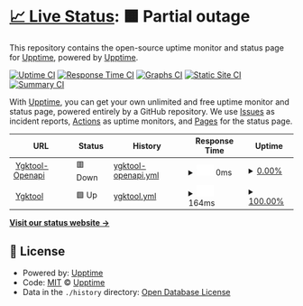 # [📈 Live Status](https://demo.upptime.js.org): <!--live status--> **🟧 Partial outage**

This repository contains the open-source uptime monitor and status page for [Upptime](https://upptime.js.org), powered by [Upptime](https://github.com/upptime/upptime).

[![Uptime CI](https://github.com/upptime/upptime/workflows/Uptime%20CI/badge.svg)](https://github.com/upptime/upptime/actions?query=workflow%3A%22Uptime+CI%22)
[![Response Time CI](https://github.com/upptime/upptime/workflows/Response%20Time%20CI/badge.svg)](https://github.com/upptime/upptime/actions?query=workflow%3A%22Response+Time+CI%22)
[![Graphs CI](https://github.com/upptime/upptime/workflows/Graphs%20CI/badge.svg)](https://github.com/upptime/upptime/actions?query=workflow%3A%22Graphs+CI%22)
[![Static Site CI](https://github.com/upptime/upptime/workflows/Static%20Site%20CI/badge.svg)](https://github.com/upptime/upptime/actions?query=workflow%3A%22Static+Site+CI%22)
[![Summary CI](https://github.com/upptime/upptime/workflows/Summary%20CI/badge.svg)](https://github.com/upptime/upptime/actions?query=workflow%3A%22Summary+CI%22)

With [Upptime](https://upptime.js.org), you can get your own unlimited and free uptime monitor and status page, powered entirely by a GitHub repository. We use [Issues](https://github.com/upptime/upptime/issues) as incident reports, [Actions](https://github.com/upptime/upptime/actions) as uptime monitors, and [Pages](https://demo.upptime.js.org) for the status page.

<!--start: status pages-->
<!-- This summary is generated by Upptime (https://github.com/upptime/upptime) -->
<!-- Do not edit this manually, your changes will be overwritten -->
<!-- prettier-ignore -->
| URL | Status | History | Response Time | Uptime |
| --- | ------ | ------- | ------------- | ------ |
| <img alt="" src="https://icons.duckduckgo.com/ip3/openapi.ygktool.com.ico" height="13"> [Ygktool-Openapi](https://openapi.ygktool.com) | 🟥 Down | [ygktool-openapi.yml](https://github.com/RiverTwilight/ygkapi-status/commits/HEAD/history/ygktool-openapi.yml) | <details><summary><img alt="Response time graph" src="./graphs/ygktool-openapi/response-time-week.png" height="20"> 0ms</summary><br><a href="https://upptime.github.io/upptime/history/ygktool-openapi"><img alt="Response time 991" src="https://img.shields.io/endpoint?url=https%3A%2F%2Fraw.githubusercontent.com%2FRiverTwilight%2Fygkapi-status%2FHEAD%2Fapi%2Fygktool-openapi%2Fresponse-time.json"></a><br><a href="https://upptime.github.io/upptime/history/ygktool-openapi"><img alt="24-hour response time 0" src="https://img.shields.io/endpoint?url=https%3A%2F%2Fraw.githubusercontent.com%2FRiverTwilight%2Fygkapi-status%2FHEAD%2Fapi%2Fygktool-openapi%2Fresponse-time-day.json"></a><br><a href="https://upptime.github.io/upptime/history/ygktool-openapi"><img alt="7-day response time 0" src="https://img.shields.io/endpoint?url=https%3A%2F%2Fraw.githubusercontent.com%2FRiverTwilight%2Fygkapi-status%2FHEAD%2Fapi%2Fygktool-openapi%2Fresponse-time-week.json"></a><br><a href="https://upptime.github.io/upptime/history/ygktool-openapi"><img alt="30-day response time 0" src="https://img.shields.io/endpoint?url=https%3A%2F%2Fraw.githubusercontent.com%2FRiverTwilight%2Fygkapi-status%2FHEAD%2Fapi%2Fygktool-openapi%2Fresponse-time-month.json"></a><br><a href="https://upptime.github.io/upptime/history/ygktool-openapi"><img alt="1-year response time 991" src="https://img.shields.io/endpoint?url=https%3A%2F%2Fraw.githubusercontent.com%2FRiverTwilight%2Fygkapi-status%2FHEAD%2Fapi%2Fygktool-openapi%2Fresponse-time-year.json"></a></details> | <details><summary><a href="https://upptime.github.io/upptime/history/ygktool-openapi">0.00%</a></summary><a href="https://upptime.github.io/upptime/history/ygktool-openapi"><img alt="All-time uptime 0.00%" src="https://img.shields.io/endpoint?url=https%3A%2F%2Fraw.githubusercontent.com%2FRiverTwilight%2Fygkapi-status%2FHEAD%2Fapi%2Fygktool-openapi%2Fuptime.json"></a><br><a href="https://upptime.github.io/upptime/history/ygktool-openapi"><img alt="24-hour uptime 0.00%" src="https://img.shields.io/endpoint?url=https%3A%2F%2Fraw.githubusercontent.com%2FRiverTwilight%2Fygkapi-status%2FHEAD%2Fapi%2Fygktool-openapi%2Fuptime-day.json"></a><br><a href="https://upptime.github.io/upptime/history/ygktool-openapi"><img alt="7-day uptime 0.00%" src="https://img.shields.io/endpoint?url=https%3A%2F%2Fraw.githubusercontent.com%2FRiverTwilight%2Fygkapi-status%2FHEAD%2Fapi%2Fygktool-openapi%2Fuptime-week.json"></a><br><a href="https://upptime.github.io/upptime/history/ygktool-openapi"><img alt="30-day uptime 0.00%" src="https://img.shields.io/endpoint?url=https%3A%2F%2Fraw.githubusercontent.com%2FRiverTwilight%2Fygkapi-status%2FHEAD%2Fapi%2Fygktool-openapi%2Fuptime-month.json"></a><br><a href="https://upptime.github.io/upptime/history/ygktool-openapi"><img alt="1-year uptime 0.00%" src="https://img.shields.io/endpoint?url=https%3A%2F%2Fraw.githubusercontent.com%2FRiverTwilight%2Fygkapi-status%2FHEAD%2Fapi%2Fygktool-openapi%2Fuptime-year.json"></a></details>
| <img alt="" src="https://icons.duckduckgo.com/ip3/www.ygktool.com.ico" height="13"> [Ygktool](https://www.ygktool.com) | 🟩 Up | [ygktool.yml](https://github.com/RiverTwilight/ygkapi-status/commits/HEAD/history/ygktool.yml) | <details><summary><img alt="Response time graph" src="./graphs/ygktool/response-time-week.png" height="20"> 164ms</summary><br><a href="https://upptime.github.io/upptime/history/ygktool"><img alt="Response time 243" src="https://img.shields.io/endpoint?url=https%3A%2F%2Fraw.githubusercontent.com%2FRiverTwilight%2Fygkapi-status%2FHEAD%2Fapi%2Fygktool%2Fresponse-time.json"></a><br><a href="https://upptime.github.io/upptime/history/ygktool"><img alt="24-hour response time 253" src="https://img.shields.io/endpoint?url=https%3A%2F%2Fraw.githubusercontent.com%2FRiverTwilight%2Fygkapi-status%2FHEAD%2Fapi%2Fygktool%2Fresponse-time-day.json"></a><br><a href="https://upptime.github.io/upptime/history/ygktool"><img alt="7-day response time 164" src="https://img.shields.io/endpoint?url=https%3A%2F%2Fraw.githubusercontent.com%2FRiverTwilight%2Fygkapi-status%2FHEAD%2Fapi%2Fygktool%2Fresponse-time-week.json"></a><br><a href="https://upptime.github.io/upptime/history/ygktool"><img alt="30-day response time 236" src="https://img.shields.io/endpoint?url=https%3A%2F%2Fraw.githubusercontent.com%2FRiverTwilight%2Fygkapi-status%2FHEAD%2Fapi%2Fygktool%2Fresponse-time-month.json"></a><br><a href="https://upptime.github.io/upptime/history/ygktool"><img alt="1-year response time 243" src="https://img.shields.io/endpoint?url=https%3A%2F%2Fraw.githubusercontent.com%2FRiverTwilight%2Fygkapi-status%2FHEAD%2Fapi%2Fygktool%2Fresponse-time-year.json"></a></details> | <details><summary><a href="https://upptime.github.io/upptime/history/ygktool">100.00%</a></summary><a href="https://upptime.github.io/upptime/history/ygktool"><img alt="All-time uptime 100.00%" src="https://img.shields.io/endpoint?url=https%3A%2F%2Fraw.githubusercontent.com%2FRiverTwilight%2Fygkapi-status%2FHEAD%2Fapi%2Fygktool%2Fuptime.json"></a><br><a href="https://upptime.github.io/upptime/history/ygktool"><img alt="24-hour uptime 100.00%" src="https://img.shields.io/endpoint?url=https%3A%2F%2Fraw.githubusercontent.com%2FRiverTwilight%2Fygkapi-status%2FHEAD%2Fapi%2Fygktool%2Fuptime-day.json"></a><br><a href="https://upptime.github.io/upptime/history/ygktool"><img alt="7-day uptime 100.00%" src="https://img.shields.io/endpoint?url=https%3A%2F%2Fraw.githubusercontent.com%2FRiverTwilight%2Fygkapi-status%2FHEAD%2Fapi%2Fygktool%2Fuptime-week.json"></a><br><a href="https://upptime.github.io/upptime/history/ygktool"><img alt="30-day uptime 100.00%" src="https://img.shields.io/endpoint?url=https%3A%2F%2Fraw.githubusercontent.com%2FRiverTwilight%2Fygkapi-status%2FHEAD%2Fapi%2Fygktool%2Fuptime-month.json"></a><br><a href="https://upptime.github.io/upptime/history/ygktool"><img alt="1-year uptime 100.00%" src="https://img.shields.io/endpoint?url=https%3A%2F%2Fraw.githubusercontent.com%2FRiverTwilight%2Fygkapi-status%2FHEAD%2Fapi%2Fygktool%2Fuptime-year.json"></a></details>

<!--end: status pages-->

[**Visit our status website →**](https://demo.upptime.js.org)

## 📄 License

- Powered by: [Upptime](https://github.com/upptime/upptime)
- Code: [MIT](./LICENSE) © [Upptime](https://upptime.js.org)
- Data in the `./history` directory: [Open Database License](https://opendatacommons.org/licenses/odbl/1-0/)
